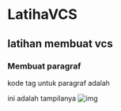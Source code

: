 # LatihaVCS
## latihan membuat vcs

### Membuat paragraf
kode tag untuk paragraf adalah <p>
ini adalah tampilanya 
![img](Sreenshot/ss1.png)
